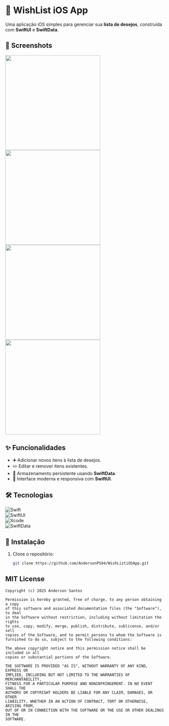 # 📝 WishList iOS App

Uma aplicação iOS simples para gerenciar sua **lista de desejos**, construída com **SwiftUI** e **SwiftData**.

## 📸 Screenshots

<img src="https://github.com/user-attachments/assets/247dde64-b5c1-4d4e-b630-ed500e228b28" width="300" />
<img src="https://github.com/user-attachments/assets/0b4993eb-9fc3-4f11-bf84-a5360346175e" width="300" />
<img src="https://github.com/user-attachments/assets/ea3fc8cc-cb53-483e-a6ec-2f7a2153da7e" width="300" />
<img src="https://github.com/user-attachments/assets/c859f645-38f5-4b1f-ac64-b510c00b13c5" width="300" />

## ✨ Funcionalidades

- ➕ Adicionar novos itens à lista de desejos.
- ✏️ Editar e remover itens existentes.
- 💾 Armazenamento persistente usando **SwiftData**.
- 📱 Interface moderna e responsiva com **SwiftUI**.

## 🛠 Tecnologias

![Swift](https://img.shields.io/badge/Swift-F05138?style=for-the-badge&logo=swift&logoColor=white)  
 ![SwiftUI](https://img.shields.io/badge/SwiftUI-1E90FF?style=for-the-badge&logo=swift&logoColor=white)  
 ![Xcode](https://img.shields.io/badge/Xcode-147EFB?style=for-the-badge&logo=xcode&logoColor=white)  
 ![SwiftData](https://img.shields.io/badge/SwiftData-ffac33?style=for-the-badge)  

## 🚀 Instalação

1. Clone o repositório:  
   ```bash
   git clone https://github.com/AndersonPS94/WishListiOSApp.git


## MIT License
```
Copyright (c) 2025 Anderson Santos

Permission is hereby granted, free of charge, to any person obtaining a copy
of this software and associated documentation files (the "Software"), to deal
in the Software without restriction, including without limitation the rights
to use, copy, modify, merge, publish, distribute, sublicense, and/or sell
copies of the Software, and to permit persons to whom the Software is
furnished to do so, subject to the following conditions:

The above copyright notice and this permission notice shall be included in all
copies or substantial portions of the Software.

THE SOFTWARE IS PROVIDED "AS IS", WITHOUT WARRANTY OF ANY KIND, EXPRESS OR
IMPLIED, INCLUDING BUT NOT LIMITED TO THE WARRANTIES OF MERCHANTABILITY,
FITNESS FOR A PARTICULAR PURPOSE AND NONINFRINGEMENT. IN NO EVENT SHALL THE
AUTHORS OR COPYRIGHT HOLDERS BE LIABLE FOR ANY CLAIM, DAMAGES, OR OTHER
LIABILITY, WHETHER IN AN ACTION OF CONTRACT, TORT OR OTHERWISE, ARISING FROM,
OUT OF OR IN CONNECTION WITH THE SOFTWARE OR THE USE OR OTHER DEALINGS IN THE
SOFTWARE.
